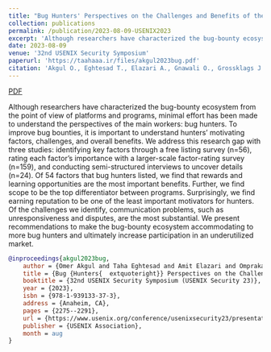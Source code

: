 ```yaml
---
title: "Bug Hunters' Perspectives on the Challenges and Benefits of the Bug Bounty Ecosystem"
collection: publications
permalink: /publication/2023-08-09-USENIX2023
excerpt: 'Although researchers have characterized the bug-bounty ecosystem from the point of view of platforms and programs, minimal effort has been made to understand the perspectives of the main workers: bug hunters. To improve bug bounties, it is important to understand hunters’ motivating factors, challenges, and overall benefits. We address this research gap with three studies: identifying key factors through a free listing survey (n=56), rating each factor’s importance with a larger-scale factor-rating survey (n=159), and conducting semi-structured interviews to uncover details (n=24). Of 54 factors that bug hunters listed, we find that rewards and learning opportunities are the most important benefits. Further, we find scope to be the top differentiator between programs. Surprisingly, we find earning reputation to be one of the least important motivators for hunters. Of the challenges we identify, communication problems, such as unresponsiveness and disputes, are the most substantial. We present recommendations to make the bug-bounty ecosystem accommodating to more bug hunters and ultimately increase participation in an underutilized market.'
date: 2023-08-09
venue: '32nd USENIX Security Symposium'
paperurl: 'https://taahaaa.ir/files/akgul2023bug.pdf'
citation: 'Akgul O., Eghtesad T., Elazari A., Gnawali O., Grossklags J., Mazurek M., Votipka D. and Laszka A., 2023, August. Bug Hunters&apos; Perspectives on the Challenges and Benefits of the Bug Bounty Ecosystem. In 32nd USENIX Security Symposium (USENIX Security 23) (pp. 1-18). USENIX Association.'
---
```


<a href='{{site.url}}/files/akgul2023bug.pdf' class='btn' title='Download PDF'><i class='fab fa-file-pdf'></i><span> PDF</span></a>

Although researchers have characterized the bug-bounty ecosystem from the point of view of platforms and programs, minimal effort has been made to understand the perspectives of the main workers: bug hunters. To improve bug bounties, it is important to understand hunters’ motivating factors, challenges, and overall benefits. We address this research gap with three studies: identifying key factors through a free listing survey (n=56), rating each factor’s importance with a larger-scale factor-rating survey (n=159), and conducting semi-structured interviews to uncover details (n=24). Of 54 factors that bug hunters listed, we find that rewards and learning opportunities are the most important benefits. Further, we find scope to be the top differentiator between programs. Surprisingly, we find earning reputation to be one of the least important motivators for hunters. Of the challenges we identify, communication problems, such as unresponsiveness and disputes, are the most substantial. We present recommendations to make the bug-bounty ecosystem accommodating to more bug hunters and ultimately increase participation in an underutilized market.

```bibtex
@inproceedings{akgul2023bug,
	author = {Omer Akgul and Taha Eghtesad and Amit Elazari and Omprakash Gnawali and Jens Grossklags and Michelle L. Mazurek and Daniel Votipka and Aron Laszka},
	title = {Bug {Hunters{	extquoteright}} Perspectives on the Challenges and Benefits of the Bug Bounty Ecosystem},
	booktitle = {32nd USENIX Security Symposium (USENIX Security 23)},
	year = {2023},
	isbn = {978-1-939133-37-3},
	address = {Anaheim, CA},
	pages = {2275--2291},
	url = {https://www.usenix.org/conference/usenixsecurity23/presentation/akgul},
	publisher = {USENIX Association},
	month = aug
}
```
